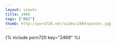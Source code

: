 ```yaml
--- 
layout: sieutv
title: 2469
tags: ["002"]
thumb: http://porn720.net/video/2469/poster.jpg
---
```

{% include porn720 key="2469" %} 
